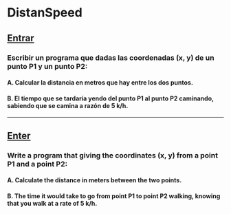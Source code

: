 # DistanSpeed  
## [Entrar](https://nachokai.github.io/distanspeed/)
### Escribir un programa que dadas las coordenadas (x, y) de un punto P1 y un punto P2:  
#### A. Calcular la distancia en metros que hay entre los dos puntos.  
#### B. El tiempo que se tardaría yendo del punto P1 al punto P2 caminando, sabiendo que se camina a razón de 5 k/h.  
______ 
## [Enter](https://nachokai.github.io/distanspeed/)
### Write a program that giving the coordinates (x, y) from a point P1 and a point P2:
#### A. Calculate the distance in meters between the two points.
#### B. The time it would take to go from point P1 to point P2 walking, knowing that you walk at a rate of 5 k/h.
